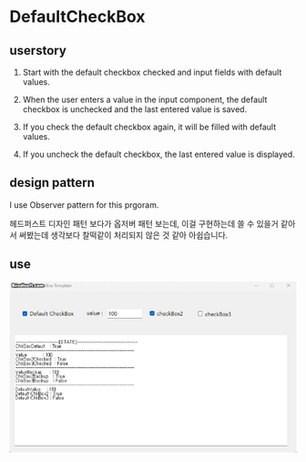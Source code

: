 # DefaultCheckBox


## userstory

1. Start with the default checkbox checked and input fields with default values.

2. When the user enters a value in the input component, the default checkbox is unchecked and the last entered value is saved.

3. If you check the default checkbox again, it will be filled with default values.

4. If you uncheck the default checkbox, the last entered value is displayed.


## design pattern

I use Observer pattern for this prgoram.

헤드퍼스트 디자인 패턴 보다가 옵저버 패턴 보는데, 이걸 구현하는데 쓸 수 있을거 같아서 써봤는데
생각보다 찰떡같이 처리되지 않은 것 같아 아쉽습니다. 


## use

![움짤](./DefaultCheckBox/resource/readme.gif) 
